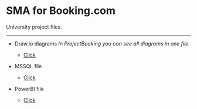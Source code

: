 # SMA for Booking.com 

University project files.

- - - -

- Draw.io diagrams
*In ProjectBooking you can see all diagrams in one file.*

  - [Click](https://github.com/GeorgiPesh/Software-modeling-project-Booking/tree/main/Diagrams)


- MSSQL file

  - [Click](https://github.com/GeorgiPesh/Software-modeling-project-Booking/tree/main/Database)


- PowerBI file

  - [Click](https://github.com/GeorgiPesh/Software-modeling-project-Booking/tree/main/PowerBIVisualization)

